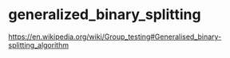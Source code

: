 # generalized_binary_splitting
https://en.wikipedia.org/wiki/Group_testing#Generalised_binary-splitting_algorithm

